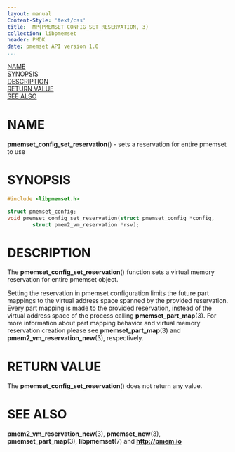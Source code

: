 ```yaml
---
layout: manual
Content-Style: 'text/css'
title: _MP(PMEMSET_CONFIG_SET_RESERVATION, 3)
collection: libpmemset
header: PMDK
date: pmemset API version 1.0
...
```


[comment]: <> (SPDX-License-Identifier: BSD-3-Clause)
[comment]: <> (Copyright 2021, Intel Corporation)

[comment]: <> (pmemset_config_set_reservation.3 -- man page for pmemset_config_set_reservation)

[NAME](#name)<br />
[SYNOPSIS](#synopsis)<br />
[DESCRIPTION](#description)<br />
[RETURN VALUE](#return-value)<br />
[SEE ALSO](#see-also)<br />

# NAME #

**pmemset_config_set_reservation**() - sets a reservation for entire pmemset to use

# SYNOPSIS #

```c
#include <libpmemset.h>

struct pmemset_config;
void pmemset_config_set_reservation(struct pmemset_config *config,
		struct pmem2_vm_reservation *rsv);
```

# DESCRIPTION #

The **pmemset_config_set_reservation**() function sets a virtual memory reservation for
entire pmemset object.

Setting the reservation in pmemset configuration limits the future part mappings to the virtual
address space spanned by the provided reservation. Every part mapping is made to the provided
reservation, instead of the virtual address space of the process calling **pmemset_part_map**(3).
For more information about part mapping behavior and virtual memory reservation creation please see
**pmemset_part_map**(3) and **pmem2_vm_reservation_new**(3), respectively.

# RETURN VALUE

The **pmemset_config_set_reservation**() does not return any value.

# SEE ALSO #

**pmem2_vm_reservation_new**(3), **pmemset_new**(3),
**pmemset_part_map**(3), **libpmemset**(7) and **<http://pmem.io>**
